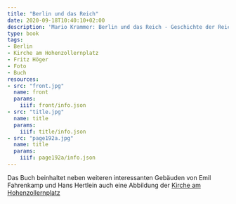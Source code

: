 ```yaml
---
title: "Berlin und das Reich"
date: 2020-09-18T10:40:10+02:00
description: 'Mario Krammer: Berlin und das Reich - Geschichte der Reichshauptstadt. Verlag Ullstein, Berlin 1935. <a class="worldcat" href="http://www.worldcat.org/oclc/604135612">&nbsp;</a>'
type: book
tags:
- Berlin
- Kirche am Hohenzollernplatz
- Fritz Höger
- Foto
- Buch
resources:
- src: "front.jpg"
  name: front
  params:
    iiif: front/info.json
- src: "title.jpg"
  name: title
  params:
    iiif: title/info.json
- src: "page192a.jpg"
  name: title
  params:
    iiif: page192a/info.json
---
```


Das Buch beinhaltet neben weiteren interessanten Gebäuden von Emil Fahrenkamp und Hans Hertlein auch eine Abbildung der [Kirche am Hohenzollernplatz](https://de.wikipedia.org/wiki/Kirche_am_Hohenzollernplatz)

<!--more-->
